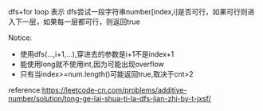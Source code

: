 
dfs+for loop 表示 dfs尝试一段字符串number[index,i]是否可行，如果可行则进入下一层，如果每一层都可行，则返回true

Notice:

- 使用dfs(...,i+1,...),穿进去的参数是i+1不是index+1
- 能使用long就不使用int,因为可能出现overflow
- 只有当index>=num.length()可能返回true,取决于cnt>2

reference:https://leetcode-cn.com/problems/additive-number/solution/tong-ge-lai-shua-ti-la-dfs-jian-zhi-by-t-jxsf/
